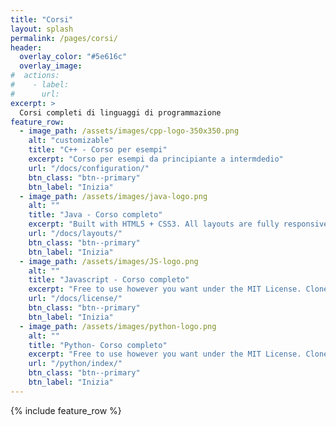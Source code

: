 ```yaml
---
title: "Corsi"
layout: splash
permalink: /pages/corsi/
header:
  overlay_color: "#5e616c"
  overlay_image: 
#  actions:
#    - label:
#      url:
excerpt: >
  Corsi completi di linguaggi di programmazione 
feature_row:
  - image_path: /assets/images/cpp-logo-350x350.png
    alt: "customizable"
    title: "C++ - Corso per esempi"
    excerpt: "Corso per esempi da principiante a intermdedio"
    url: "/docs/configuration/"
    btn_class: "btn--primary"
    btn_label: "Inizia"
  - image_path: /assets/images/java-logo.png
    alt: ""
    title: "Java - Corso completo"
    excerpt: "Built with HTML5 + CSS3. All layouts are fully responsive with helpers to augment your content."
    url: "/docs/layouts/"
    btn_class: "btn--primary"
    btn_label: "Inizia"
  - image_path: /assets/images/JS-logo.png
    alt: ""
    title: "Javascript - Corso completo"
    excerpt: "Free to use however you want under the MIT License. Clone it, fork it, customize it... whatever!"
    url: "/docs/license/"
    btn_class: "btn--primary"
    btn_label: "Inizia"      
  - image_path: /assets/images/python-logo.png
    alt: ""
    title: "Python- Corso completo"
    excerpt: "Free to use however you want under the MIT License. Clone it, fork it, customize it... whatever!"
    url: "/python/index/"
    btn_class: "btn--primary"
    btn_label: "Inizia"   
---
```


{% include feature_row %}
